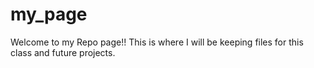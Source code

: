 # my_page
Welcome to my Repo page!! This is where I will be keeping files for this class and future projects. 
